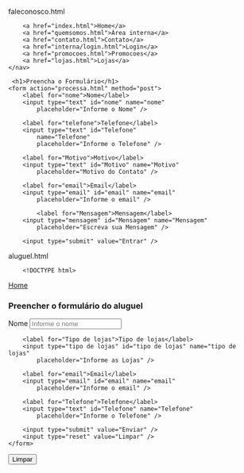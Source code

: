 faleconosco.html
<!DOCTYPE html>
<html lang="en">
<head>
    <meta charset="UTF-8">
    <meta name="viewport" content="width=device-width, initial-scale=1.0">
    <title>Fale Conosco</title>
</head>
<body>
    <nav>

        <a href="index.html">Home</a>
        <a href="quemsomos.html">Área interna</a>
        <a href="contato.html">Contato</a>
        <a href="interna/login.html">Login</a>
        <a href="promocoes.html">Promocoes</a>
        <a href="lojas.html">Lojas</a>
    </nav>
    
     <h1>Preencha o Formulário</h1>
    <form action="processa.html" method="post">
        <label for="nome">Nome</label>
        <input type="text" id="nome" name="nome" 
            placeholder="Informe o Nome" />

        <label for="telefone">Telefone</label>
        <input type="text" id="Telefone" 
            name="Telefone" 
            placeholder="Informe o Telefone" />

        <label for="Motivo">Motivo</label>
        <input type="text" id="Motivo" name="Motivo"
            placeholder="Motivo do Contato" />

        <label for="email">Email</label>
        <input type="email" id="email" name="email"
            placeholder="Informe o email" />

            <label for="Mensagem">Mensagem</label>
        <input type="mensagem" id="Mensagem" name="Mensagem"
            placeholder="Escreva sua Mensagem" />

        <input type="submit" value="Entrar" />

aluguel.html

        <!DOCTYPE html>
<html lang="en">
<head>
    <meta charset="UTF-8">
    <meta name="viewport" content="width=device-width, initial-scale=1.0">
    <title>Aluguel</title>
</head>
<body>
    <nav>
        <a href="index.html">Home</a>
        <h1>Preencher o formulário do aluguel</h1>
    </nav>
    <form action="processa.html" method="post">
        <label for="nome">Nome</label>
        <input type="nome" id="nome" name="nome" 
            placeholder="Informe o nome" />

        <label for="Tipo de lojas">Tipo de lojas</label>
        <input type="tipo de lojas" id="tipo de lojas" name="tipo de lojas" 
            placeholder="Informe as Lojas" />

        <label for="email">Email</label>
        <input type="email" id="email" name="email"
            placeholder="Informe o email" />

        <label for="Telefone">Telefone</label>
        <input type="text" id="Telefone" name="Telefone" 
            placeholder="Informe o Telefone" />

        <input type="submit" value="Enviar" />
        <input type="reset" value="Limpar" />
    </form>
</body>
</html>
        <input type="reset" value="Limpar" />
    </form>
</body>
</html>
